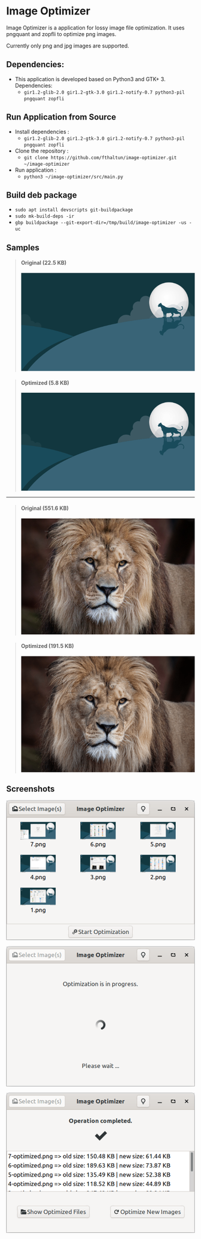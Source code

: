 # Image Optimizer

Image Optimizer is a application for lossy image file optimization. It uses pngquant and zopfli to optimize png images.

Currently only png and jpg images are supported.

## Dependencies:

* This application is developed based on Python3 and GTK+ 3. Dependencies:
   - ```gir1.2-glib-2.0 gir1.2-gtk-3.0 gir1.2-notify-0.7 python3-pil pngquant zopfli```

## Run Application from Source

* Install dependencies :
    * ```gir1.2-glib-2.0 gir1.2-gtk-3.0 gir1.2-notify-0.7 python3-pil pngquant zopfli```
* Clone the repository :
    * ```git clone https://github.com/fthaltun/image-optimizer.git ~/image-optimizer```
* Run application :
    * ```python3 ~/image-optimizer/src/main.py```

## Build deb package

* `sudo apt install devscripts git-buildpackage`
* `sudo mk-build-deps -ir`
* `gbp buildpackage --git-export-dir=/tmp/build/image-optimizer -us -uc`

## Samples

> #### Original (22.5 KB)
>
> ![Original 1](screenshots/sample-original-1.png)

> #### Optimized (5.8 KB)
>
> ![Optimized 1](screenshots/sample-optimized-1.png)
---
> #### Original (551.6 KB)
>
> ![Original 2](screenshots/sample-original-2.png)

> #### Optimized (191.5 KB)
>
> ![Optimized 2](screenshots/sample-optimized-2.png)

## Screenshots

![Image Optimizer 1](screenshots/image-optimizer-1.png)

![Image Optimizer 2](screenshots/image-optimizer-2.png)

![Image Optimizer 3](screenshots/image-optimizer-3.png)
